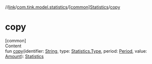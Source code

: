 //[link](../../index.md)/[com.tink.model.statistics](../index.md)/[[common]Statistics](index.md)/[copy](copy.md)



# copy  
[common]  
Content  
fun [copy](copy.md)(identifier: [String](https://kotlinlang.org/api/latest/jvm/stdlib/kotlin/-string/index.html), type: [Statistics.Type](-type/index.md), period: [Period](../../com.tink.model.time/[common]-period/index.md), value: [Amount](../../com.tink.model.misc/[common]-amount/index.md)): [Statistics](index.md)  



